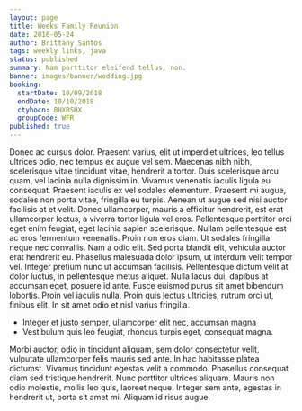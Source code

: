 ```yaml
---
layout: page
title: Weeks Family Reunion
date: 2016-05-24
author: Brittany Santos
tags: weekly links, java
status: published
summary: Nam porttitor eleifend tellus, non.
banner: images/banner/wedding.jpg
booking:
  startDate: 10/09/2018
  endDate: 10/10/2018
  ctyhocn: BHXBSHX
  groupCode: WFR
published: true
---
```

Donec ac cursus dolor. Praesent varius, elit ut imperdiet ultrices, leo tellus ultrices odio, nec tempus ex augue vel sem. Maecenas nibh nibh, scelerisque vitae tincidunt vitae, hendrerit a tortor. Duis scelerisque arcu quam, vel lacinia nulla dignissim in. Vivamus venenatis iaculis ligula eu consequat. Praesent iaculis ex vel sodales elementum. Praesent mi augue, sodales non porta vitae, fringilla eu turpis. Aenean ut augue sed nisi auctor facilisis at et velit. Donec ullamcorper, mauris a efficitur hendrerit, est erat ullamcorper lectus, a viverra tortor ligula vel eros. Pellentesque porttitor orci eget enim feugiat, eget lacinia sapien scelerisque. Nullam pellentesque est ac eros fermentum venenatis. Proin non eros diam.
Ut sodales fringilla neque nec convallis. Nam a odio elit. Sed porta blandit elit, vehicula auctor erat hendrerit eu. Phasellus malesuada dolor ipsum, ut interdum velit tempor vel. Integer pretium nunc ut accumsan facilisis. Pellentesque dictum velit at dolor luctus, in pellentesque metus aliquet. Nulla lacus dui, dapibus at accumsan eget, posuere id ante. Fusce euismod purus sit amet bibendum lobortis. Proin vel iaculis nulla. Proin quis lectus ultricies, rutrum orci ut, finibus elit. In sit amet odio et nisl varius fringilla.

* Integer et justo semper, ullamcorper elit nec, accumsan magna
* Vestibulum quis leo feugiat, rhoncus turpis eget, consequat magna.

Morbi auctor, odio in tincidunt aliquam, sem dolor consectetur velit, vulputate ullamcorper felis mauris sed ante. In hac habitasse platea dictumst. Vivamus tincidunt egestas velit a commodo. Phasellus consequat diam sed tristique hendrerit. Nunc porttitor ultrices aliquam. Mauris non odio molestie, mollis leo quis, laoreet neque. Integer sem ante, egestas in hendrerit ut, porta sit amet mi. Aliquam id risus augue.
